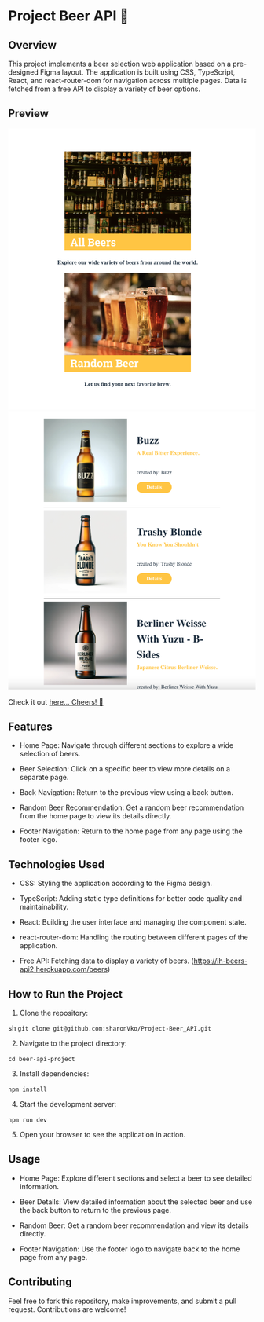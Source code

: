 # Project Beer API 🍻

## Overview

This project implements a beer selection web application based on a pre-designed Figma layout. The application is built using CSS, TypeScript, React, and react-router-dom for navigation across multiple pages. Data is fetched from a free API to display a variety of beer options.

## Preview

![screenshot](./public/IMGs/HomePreviewShot.png)
![screenshot](./public/IMGs/AllBeersPreviewShot.png)

Check it out [here... Cheers! 🍺](https://beer-shop-api.netlify.app/)

## Features

- Home Page: Navigate through different sections to explore a wide selection of beers.

- Beer Selection: Click on a specific beer to view more details on a separate page.

- Back Navigation: Return to the previous view using a back button.

- Random Beer Recommendation: Get a random beer recommendation from the home page to view its details directly.

- Footer Navigation: Return to the home page from any page using the footer logo.

## Technologies Used

- CSS: Styling the application according to the Figma design.

- TypeScript: Adding static type definitions for better code quality and maintainability.

- React: Building the user interface and managing the component state.

- react-router-dom: Handling the routing between different pages of the application.

- Free API: Fetching data to display a variety of beers. (https://ih-beers-api2.herokuapp.com/beers)

## How to Run the Project

1. Clone the repository:

sh
`git clone git@github.com:sharonVko/Project-Beer_API.git`

2. Navigate to the project directory:

`cd beer-api-project`

3. Install dependencies:

`npm install`

4. Start the development server:

`npm run dev`

5. Open your browser to see the application in action.

## Usage

- Home Page: Explore different sections and select a beer to see detailed information.

- Beer Details: View detailed information about the selected beer and use the back button to return to the previous page.

- Random Beer: Get a random beer recommendation and view its details directly.

- Footer Navigation: Use the footer logo to navigate back to the home page from any page.

## Contributing

Feel free to fork this repository, make improvements, and submit a pull request. Contributions are welcome!
